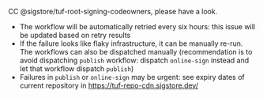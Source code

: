 CC @sigstore/tuf-root-signing-codeowners, please have a look.

* The workflow will be automatically retried every six hours: this issue will be updated based on retry results
* If the failure looks like flaky infrastructure, it can be manually re-run. The workflows can also be dispatched manually (recommendation is to avoid dispatching `publish` workflow: dispatch `online-sign` instead and let that workflow dispatch `publish`)
* Failures in `publish` or `online-sign` may be urgent: see expiry dates of current repository in https://tuf-repo-cdn.sigstore.dev/
